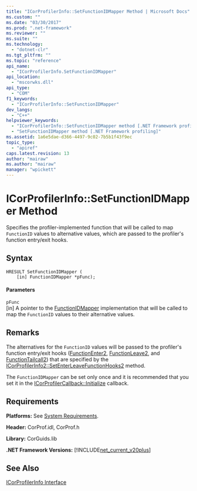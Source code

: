 ```yaml
---
title: "ICorProfilerInfo::SetFunctionIDMapper Method | Microsoft Docs"
ms.custom: ""
ms.date: "03/30/2017"
ms.prod: ".net-framework"
ms.reviewer: ""
ms.suite: ""
ms.technology: 
  - "dotnet-clr"
ms.tgt_pltfrm: ""
ms.topic: "reference"
api_name: 
  - "ICorProfilerInfo.SetFunctionIDMapper"
api_location: 
  - "mscorwks.dll"
api_type: 
  - "COM"
f1_keywords: 
  - "ICorProfilerInfo::SetFunctionIDMapper"
dev_langs: 
  - "C++"
helpviewer_keywords: 
  - "ICorProfilerInfo::SetFunctionIDMapper method [.NET Framework profiling]"
  - "SetFunctionIDMapper method [.NET Framework profiling]"
ms.assetid: 1a6e5dae-d366-4497-9c02-7b5b1f43f9ec
topic_type: 
  - "apiref"
caps.latest.revision: 13
author: "mairaw"
ms.author: "mairaw"
manager: "wpickett"
---
```

# ICorProfilerInfo::SetFunctionIDMapper Method
Specifies the profiler-implemented function that will be called to map `FunctionID` values to alternative values, which are passed to the profiler's function entry/exit hooks.  
  
## Syntax  
  
```  
HRESULT SetFunctionIDMapper (  
    [in] FunctionIDMapper *pFunc);  
```  
  
#### Parameters  
 `pFunc`  
 [in] A pointer to the [FunctionIDMapper](../../../../docs/framework/unmanaged-api/profiling/functionidmapper-function.md) implementation that will be called to map the `FunctionID` values to their alternative values.  
  
## Remarks  
 The alternatives for the `FunctionID` values will be passed to the profiler's function entry/exit hooks ([FunctionEnter2](../../../../docs/framework/unmanaged-api/profiling/functionenter2-function.md), [FunctionLeave2](../../../../docs/framework/unmanaged-api/profiling/functionleave2-function.md), and [FunctionTailcall2](../../../../docs/framework/unmanaged-api/profiling/functiontailcall2-function.md)) that are specified by the [ICorProfilerInfo2::SetEnterLeaveFunctionHooks2](../../../../docs/framework/unmanaged-api/profiling/icorprofilerinfo2-setenterleavefunctionhooks2-method.md) method.  
  
 The `FunctionIDMapper` can be set only once and it is recommended that you set it in the [ICorProfilerCallback::Initialize](../../../../docs/framework/unmanaged-api/profiling/icorprofilercallback-initialize-method.md) callback.  
  
## Requirements  
 **Platforms:** See [System Requirements](../../../../docs/framework/get-started/system-requirements.md).  
  
 **Header:** CorProf.idl, CorProf.h  
  
 **Library:** CorGuids.lib  
  
 **.NET Framework Versions:** [!INCLUDE[net_current_v20plus](../../../../includes/net-current-v20plus-md.md)]  
  
## See Also  
 [ICorProfilerInfo Interface](../../../../docs/framework/unmanaged-api/profiling/icorprofilerinfo-interface.md)